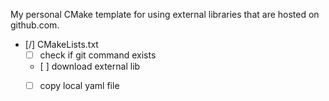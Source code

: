 My personal CMake template for using external libraries that are hosted on github.com.

- [/] CMakeLists.txt
   - [ ] check if git command exists
   - [ ] download external lib
   - [ ] copy local yaml file

